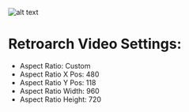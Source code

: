 ![alt text](https://i.imgur.com/d7SvD1e.png)

# Retroarch Video Settings:
- Aspect Ratio: Custom
- Aspect Ratio X Pos: 480
- Aspect Ratio Y Pos: 118
- Aspect Ratio Width: 960
- Aspect Ratio Height: 720
